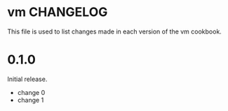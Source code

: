 # vm CHANGELOG

This file is used to list changes made in each version of the vm cookbook.

# 0.1.0

Initial release.

- change 0
- change 1

